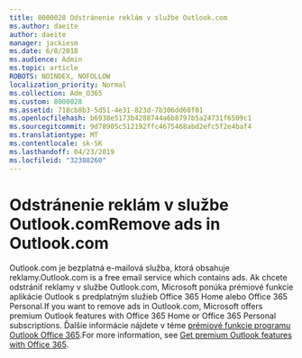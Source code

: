 ```yaml
---
title: 8000028 Odstránenie reklám v službe Outlook.com
ms.author: daeite
author: daeite
manager: jackiesm
ms.date: 6/8/2018
ms.audience: Admin
ms.topic: article
ROBOTS: NOINDEX, NOFOLLOW
localization_priority: Normal
ms.collection: Adm_O365
ms.custom: 8000028
ms.assetid: 718cb8b3-5d51-4e31-823d-7b306dd60f01
ms.openlocfilehash: b6938e5173b4288744a6b8797b5a24731f6509c1
ms.sourcegitcommit: 9d78905c512192ffc4675468abd2efc5f2e4baf4
ms.translationtype: MT
ms.contentlocale: sk-SK
ms.lasthandoff: 04/23/2019
ms.locfileid: "32388260"
---
```

# <a name="remove-ads-in-outlookcom"></a><span data-ttu-id="ec2d3-102">Odstránenie reklám v službe Outlook.com</span><span class="sxs-lookup"><span data-stu-id="ec2d3-102">Remove ads in Outlook.com</span></span>

<span data-ttu-id="ec2d3-103">Outlook.com je bezplatná e-mailová služba, ktorá obsahuje reklamy.</span><span class="sxs-lookup"><span data-stu-id="ec2d3-103">Outlook.com is a free email service which contains ads.</span></span> <span data-ttu-id="ec2d3-104">Ak chcete odstrániť reklamy v službe Outlook.com, Microsoft ponúka prémiové funkcie aplikácie Outlook s predplatným služieb Office 365 Home alebo Office 365 Personal.</span><span class="sxs-lookup"><span data-stu-id="ec2d3-104">If you want to remove ads in Outlook.com, Microsoft offers premium Outlook features with Office 365 Home or Office 365 Personal subscriptions.</span></span> <span data-ttu-id="ec2d3-105">Ďalšie informácie nájdete v téme [prémiové funkcie programu Outlook Office 365](https://go.microsoft.com/fwlink/?linkid=872181).</span><span class="sxs-lookup"><span data-stu-id="ec2d3-105">For more information, see [Get premium Outlook features with Office 365](https://go.microsoft.com/fwlink/?linkid=872181).</span></span>
  


